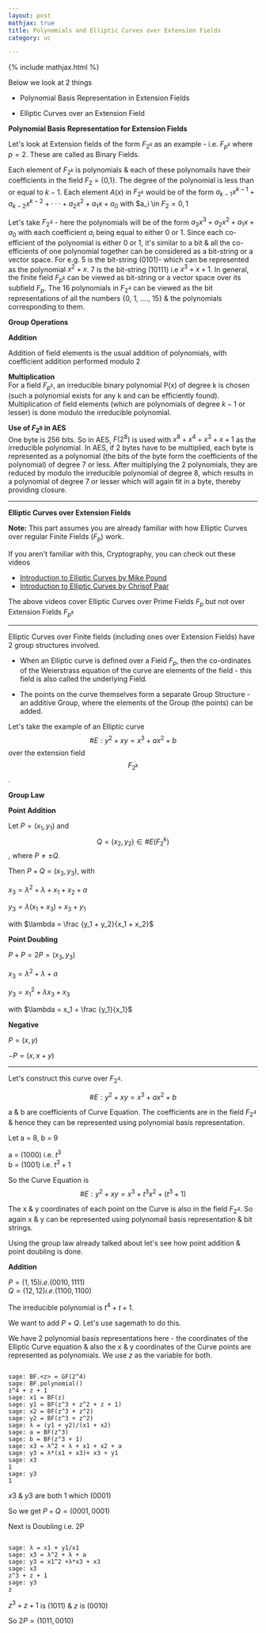 ```yaml
---
layout: post
mathjax: true
title: Polynomials and Elliptic Curves over Extension Fields
category: uc

---
```


{% include mathjax.html %}

Below we look at 2 things

- Polynomial Basis Representation in Extension Fields  

- Elliptic Curves over an Extension Field   


**Polynomial Basis Representation for Extension Fields**   

Let's look at Extension fields of the form $F_{2^k}$ as an example - i.e. $F_{p^k}$ where $p = 2$. These are called as Binary Fields.

Each element of $F_{2^k}$ is polynomials & each of these polynomails have their coefficients in the field $F_2$ = {0,1}. The degree of the polynomial is less than or equal to $k − 1$. Each element $A(x)$ in $F_{2^k}$ would be of the form  $a_{k−1}x^{k−1} +a_{k−2}x^{k−2} +···+ a_{2}x^{2} +a_{1}x + a_0$ with $a_i \in $F_2 = {0,1}$

Let's take $F_{2^4}$ - here the polynomials will be of the form $a_{3}x^3 + a_{2}x^2 + a_{1}x + a_0$ with each coefficient $a_i$ being equal to either 0 or 1. Since each co-efficient of the polynomial is either 0 or 1, it's similar to a bit & all the co-efficients of one polynomial together can be considered as a bit-string or a vector space. For e.g. 5 is the bit-string (0101)- which can be represented as the polynomial $x^2 + x$. 7 is the bit-string (10111) i.e $x^3 + x + 1$. In general, the finite field $F_{p^k}$ can be viewed as bit-string or a vector space over its subfield $F_p$. The 16 polynomials in $F_{2^4}$ can be viewed as the bit representations of all the numbers {0, 1, ...., 15} & the polynomials corresponding to them.

**Group Operations**  

**Addition**  

Addition of field elements is the usual addition of polynomials, with coefficient addition performed modulo 2   

**Multiplication**  
For a field $F_{p^k}$, an irreducible binary polynomial P(x) of degree k is chosen (such a polynomial exists for any k and can be efficiently found). Multiplication of field elements (which are polynomials of degree $k-1$ or lesser) is done modulo the irreducible polynomial. 

**Use of $F_{2^8}$ in AES**   
One byte is 256 bits. So in AES, $F(2^8)$ is used with $x^{8} + x^{4} + x^{3} + x + 1$ as the irreducible polynomial. In AES, if 2 bytes have to be multiplied, each byte is represented as a polynomial (the bits of the byte form the coefficients of the polynomial) of degree 7 or less. After multiplying the 2 polynomials, they are reduced by modulo the irreducible polynomial of degree 8, which results in a polynomial of degree 7 or lesser which will again fit in a byte, thereby providing closure. 


----  

**Elliptic Curves over Extension Fields**  

**Note:** This part assumes you are already familiar with how Elliptic Curves over regular Finite Fields ($F_p$) work. 

If you aren't familiar with this, Cryptography, you can check out these videos   

- [Introduction to Elliptic Curves by Mike Pound](https://www.youtube.com/watch?v=NF1pwjL9-DE)
- [Introduction to Elliptic Curves by Chrisof Paar](https://www.youtube.com/watch?v=vnpZXJL6QCQ)

The above videos cover Elliptic Curves over Prime Fields $F_p$ but not over Extension Fields $F_{p^k}$

---  


Elliptic Curves over Finite fields (including ones over Extension Fields) have 2 group structures involved. 

- When an Elliptic curve is defined over a Field $F_p$, then the co-ordinates of the Weierstrass equation of the curve are elements of the field - this field is also called the underlying Field. 

- The points on the curve themselves form a separate Group Structure - an additive Group, where the elements of the Group (the points) can be added. 

Let's take the example of an Elliptic curve $$\#E: y^2 + xy = x^3 + ax^2 + b$$ over the extension field $$F_{2^k}$$. 

**Group Law**  

**Point Addition**

Let $P = (x_1, y_1)$ and $$Q = (x_2, y_2) \in \#E(F_2^{k})$$, where $P \ne \pm Q$. 

Then $P + Q = (x_3, y_3)$, with   

$x_3 = \lambda^2 + \lambda + x_1 + x_2 + a$

$y_3 = \lambda (x_1 + x_3)+ x_3 + y_1$

with $\lambda = \frac {y_1 + y_2}{x_1 + x_2}$

**Point Doubling**

$P + P = 2P = (x_3, y_3)$

$x_3 = \lambda^2 + \lambda + a$

$y_3 = {x_1}^2 + \lambda x_3 + x_3$

with $\lambda = x_1 + \frac {y_1}{x_1}$

**Negative**  

$P = (x, y)$

$-P = (x, x + y)$

--- 

Let's construct this curve over $F_{2^4}$.

$$\#E: y^2 + xy = x^3 + ax^2 + b$$

a & b are coefficients of Curve Equation. The coefficients are in the field $F_{2^4}$ & hence they can be represented using polynomial basis representation.

Let a = 8, b = 9

a = (1000) i.e. $t^3$   
b = (1001) i.e. $t^3 + 1$

So the Curve Equation is $$\#E: y^2 + xy = x^3 + {t^3}x^2 + (t^3 + 1)$$

The x & y coordinates of each point on the Curve is also in the field $F_{2^4}$. So again x & y can be represented using polynomail basis representation & bit strings. 

Using the group law already talked about let's see how point addition & point doubling is done.

**Addition**   

$P = (1,15) i.e. (0010, 1111)$     
$Q = (12,12) i.e. (1100, 1100)$

The irreducible polynomial is $t^4 + t + 1$. 

We want to add $P + Q$. Let's use sagemath to do this.

We have 2 polynomial basis representations here - the coordinates of the Elliptic Curve equation & also the x & y coordinates of the Curve points are represented as polynomials. We use $z$ as the variable for both.

~~~

sage: BF.<z> = GF(2^4)
sage: BF.polynomial()
z^4 + z + 1
sage: x1 = BF(z)
sage: y1 = BF(z^3 + z^2 + z + 1)
sage: x2 = BF(z^3 + z^2)
sage: y2 = BF(z^3 + z^2)
sage: λ = (y1 + y2)/(x1 + x2)
sage: a = BF(z^3)
sage: b = BF(z^3 + 1)
sage: x3 = λ^2 + λ + x1 + x2 + a
sage: y3 = λ*(x1 + x3)+ x3 + y1
sage: x3
1
sage: y3
1

~~~
$x3$ & $y3$ are both 1 which (0001)

So we get $P + Q = (0001, 0001)$

Next is Doubling i.e. 2P 

~~~

sage: λ = x1 + y1/x1
sage: x3 = λ^2 + λ + a
sage: y3 = x1^2 +λ*x3 + x3
sage: x3
z^3 + z + 1
sage: y3
z

~~~

$z^3 + z + 1$ is (1011) & $z$ is (0010)

So $2P = (1011, 0010)$  



